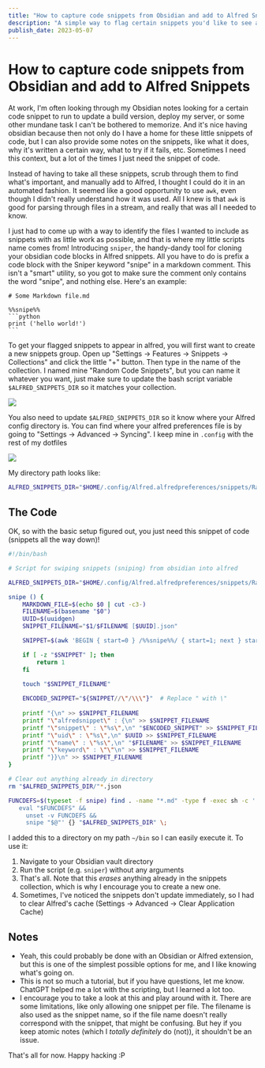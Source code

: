 ```yaml
---
title: "How to capture code snippets from Obsidian and add to Alfred Snippets"
description: "A simple way to flag certain snippets you'd like to see appear in Alfred"
publish_date: 2023-05-07
---
```


# How to capture code snippets from Obsidian and add to Alfred Snippets

At work, I'm often looking through my Obsidian notes looking for a certain code snippet to run to update a build version, deploy my server, or some other mundane task I can't be bothered to memorize. And it's nice having obsidian because then not only do I have a home for these little snippets of code, but I can also provide some notes on the snippets, like what it does, why it's written a certain way, what to try if it fails, etc. Sometimes I need this context, but a lot of the times I just need the snippet of code.

Instead of having to take all these snippets, scrub through them to find what's important, and manually add to Alfred, I thought I could do it in an automated fashion. It seemed like a good opportunity to use `awk`, even though I didn't really understand how it was used. All I knew is that `awk` is good for parsing through files in a stream, and really that was all I needed to know.

I just had to come up with a way to identify the files I wanted to include as snippets with as little work as possible, and that is where my little scripts name comes from! Introducing `sniper`, the handy-dandy tool for cloning your obsidian code blocks in Alfred snippets. All you have to do is prefix a code block with the Sniper keyword "snipe" in a markdown comment. This isn't a "smart" utility, so you got to make sure the comment only contains the word "snipe", and nothing else. Here's an example:

~~~
# Some Markdown file.md

%%snipe%%
```python
print ('hello world!')
```
~~~

To get your flagged snippets to appear in alfred, you will first want to create a new snippets group. Open up "Settings -> Features -> Snippets -> Collections" and click the little "+" button. Then type in the name of the collection. I named mine "Random Code Snippets", but you can name it whatever you want, just make sure to update the bash script variable `$ALFRED_SNIPPETS_DIR` so it matches your collection.

![](../../images/alfred_snippets_collection.png)

You also need to update `$ALFRED_SNIPPETS_DIR` so it know where your Alfred config directory is. You can find where your alfred preferences file is by going to "Settings -> Advanced -> Syncing". I keep mine in `.config` with the rest of my dotfiles

![](../../images/alfred_preferences.png)

My directory path looks like:

```bash
ALFRED_SNIPPETS_DIR="$HOME/.config/Alfred.alfredpreferences/snippets/Random Code Snippets"
```

## The Code

OK, so with the basic setup figured out, you just need this snippet of code (snippets all the way down)!


```bash
#!/bin/bash

# Script for swiping snippets (sniping) from obsidian into alfred

ALFRED_SNIPPETS_DIR="$HOME/.config/Alfred.alfredpreferences/snippets/Random Code Snippets"

snipe () {
    MARKDOWN_FILE=$(echo $0 | cut -c3-)
    FILENAME=$(basename "$0")
    UUID=$(uuidgen)
    SNIPPET_FILENAME="$1/$FILENAME [$UUID].json"

    SNIPPET=$(awk 'BEGIN { start=0 } /%%snipe%%/ { start=1; next } start && /^```/ { code=1; start=0; next } code && /^```/ { code=0; next } code { printf "%s\\n", $0 } END { }' "$MARKDOWN_FILE")

    if [ -z "$SNIPPET" ]; then
        return 1
    fi

    touch "$SNIPPET_FILENAME"
    
    ENCODED_SNIPPET="${SNIPPET//\"/\\\"}"  # Replace " with \"
    
    printf "{\n" >> $SNIPPET_FILENAME
    printf "\"alfredsnippet\" : {\n" >> $SNIPPET_FILENAME
    printf "\"snippet\" : \"%s\",\n" "$ENCODED_SNIPPET" >> $SNIPPET_FILENAME
    printf "\"uid\" : \"%s\",\n" $UUID >> $SNIPPET_FILENAME
    printf "\"name\" : \"%s\",\n" "$FILENAME" >> $SNIPPET_FILENAME
    printf "\"keyword\" : \"\"\n" >> $SNIPPET_FILENAME
    printf "}}\n" >> $SNIPPET_FILENAME
}

# Clear out anything already in directory
rm "$ALFRED_SNIPPETS_DIR/"*.json

FUNCDEFS=$(typeset -f snipe) find . -name "*.md" -type f -exec sh -c '
   eval "$FUNCDEFS" &&
     unset -v FUNCDEFS &&
     snipe "$@"' {} "$ALFRED_SNIPPETS_DIR" \;
```

I added this to a directory on my path `~/bin` so I can easily execute it. To use it:

1. Navigate to your Obsidian vault directory
2. Run the script (e.g. `sniper`) without any arguments
3. That's all. Note that this *erases* anything already in the snippets collection, which is why I encourage you to create a new one.
4. Sometimes, I've noticed the snippets don't update immediately, so I had to clear Alfred's cache (Settings -> Advanced -> Clear Application Cache)

## Notes

* Yeah, this could probably be done with an Obsidian or Alfred extension, but this is one of the simplest possible options for me, and I like knowing what's going on.
* This is not so much a tutorial, but if you have questions, let me know. ChatGPT helped me a lot with the scripting, but I learned a lot too.
* I encourage you to take a look at this and play around with it. There are some limitations, like only allowing one snippet per file.
The filename is also used as the snippet name, so if the file name doesn't really correspond with the snippet, that might be confusing.
But hey if you keep atomic notes (which I _totally definitely_ do (not)), it shouldn't be an issue.

That's all for now. Happy hacking :P

